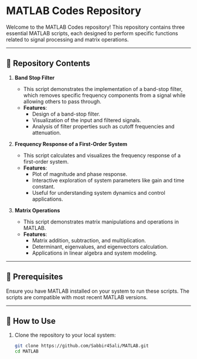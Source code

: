 # MATLAB Codes Repository

Welcome to the MATLAB Codes repository! This repository contains three essential MATLAB scripts, each designed to perform specific functions related to signal processing and matrix operations.

---

## 📂 Repository Contents

1. **Band Stop Filter**  
   - This script demonstrates the implementation of a band-stop filter, which removes specific frequency components from a signal while allowing others to pass through.
   - **Features**:
     - Design of a band-stop filter.
     - Visualization of the input and filtered signals.
     - Analysis of filter properties such as cutoff frequencies and attenuation.

2. **Frequency Response of a First-Order System**  
   - This script calculates and visualizes the frequency response of a first-order system.
   - **Features**:
     - Plot of magnitude and phase response.
     - Interactive exploration of system parameters like gain and time constant.
     - Useful for understanding system dynamics and control applications.

3. **Matrix Operations**  
   - This script demonstrates matrix manipulations and operations in MATLAB.
   - **Features**:
     - Matrix addition, subtraction, and multiplication.
     - Determinant, eigenvalues, and eigenvectors calculation.
     - Applications in linear algebra and system modeling.

---

## 🔧 Prerequisites

Ensure you have MATLAB installed on your system to run these scripts. The scripts are compatible with most recent MATLAB versions.

---

## 🚀 How to Use

1. Clone the repository to your local system:
   ```bash
   git clone https://github.com/Sabbir45ali/MATLAB.git
   cd MATLAB


